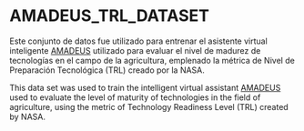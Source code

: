 # AMADEUS_TRL_DATASET
Este conjunto de datos fue utilizado para entrenar el asistente virtual inteligente [AMADEUS](https://github.com/afcoral124/chatbot-telegram-gpt3.5) utilizado para evaluar el nivel de madurez de tecnologías en el campo de la agricultura, emplenado la métrica de Nivel de Preparación Tecnológica (TRL) creado por la NASA.

This data set was used to train the intelligent virtual assistant [AMADEUS](https://github.com/afcoral124/chatbot-telegram-gpt3.5) used to evaluate the level of maturity of technologies in the field of agriculture, using the metric of Technology Readiness Level (TRL) created by NASA.
